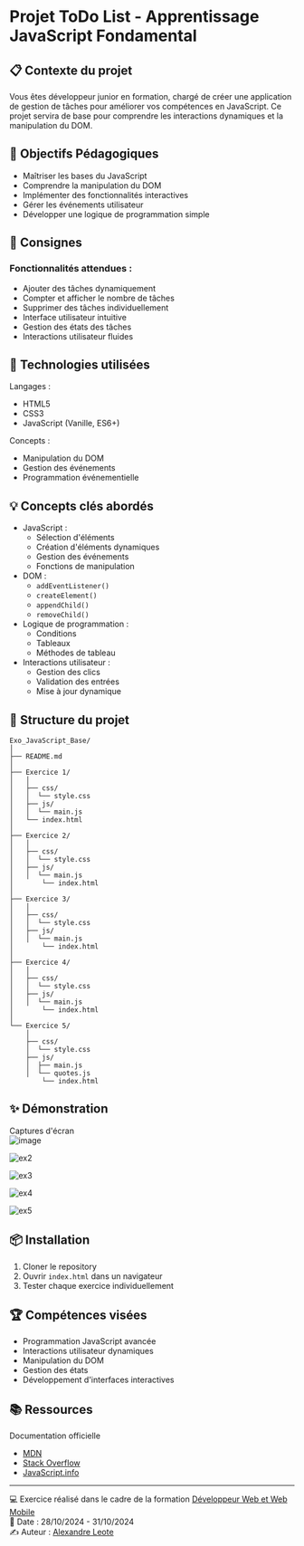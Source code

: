 # Projet ToDo List - Apprentissage JavaScript Fondamental

## 📋 Contexte du projet

Vous êtes développeur junior en formation, chargé de créer une application de gestion de tâches pour améliorer vos compétences en JavaScript. Ce projet servira de base pour comprendre les interactions dynamiques et la manipulation du DOM.

## 🎯 Objectifs Pédagogiques

-   Maîtriser les bases du JavaScript
-   Comprendre la manipulation du DOM
-   Implémenter des fonctionnalités interactives
-   Gérer les événements utilisateur
-   Développer une logique de programmation simple

## 📝 Consignes

### Fonctionnalités attendues :

-   Ajouter des tâches dynamiquement
-   Compter et afficher le nombre de tâches
-   Supprimer des tâches individuellement
-   Interface utilisateur intuitive
-   Gestion des états des tâches
-   Interactions utilisateur fluides

## 🔧 Technologies utilisées

Langages :

-   HTML5
-   CSS3
-   JavaScript (Vanille, ES6+)

Concepts :

-   Manipulation du DOM
-   Gestion des événements
-   Programmation événementielle

## 💡 Concepts clés abordés

-   JavaScript :
    -   Sélection d'éléments
    -   Création d'éléments dynamiques
    -   Gestion des événements
    -   Fonctions de manipulation
-   DOM :
    -   `addEventListener()`
    -   `createElement()`
    -   `appendChild()`
    -   `removeChild()`
-   Logique de programmation :
    -   Conditions
    -   Tableaux
    -   Méthodes de tableau
-   Interactions utilisateur :
    -   Gestion des clics
    -   Validation des entrées
    -   Mise à jour dynamique

## 🚀 Structure du projet

```
Exo_JavaScript_Base/
│
├── README.md
│
├── Exercice 1/
│	│
│	├── css/
│ 	│  └── style.css
│	├── js/
│	│  └── main.js
│  	└── index.html
│
├── Exercice 2/
│	│
│	├── css/
│ 	│  └── style.css
│	├── js/
│	│  └── main.js
│   	└── index.html
│
├── Exercice 3/
│	│
│	├── css/
│ 	│  └── style.css
│	├── js/
│	│  └── main.js
│   	└── index.html
│
├── Exercice 4/
│	│
│	├── css/
│ 	│  └── style.css
│	├── js/
│	│  └── main.js
│   	└── index.html
│
└── Exercice 5/
 	│
 	├── css/
  	│  └── style.css
 	├── js/
	│  ├── main.js
 	│  └── quotes.js
    	└── index.html
```
## ✨ Démonstration
Captures d'écran<br>
![image](https://github.com/user-attachments/assets/393b58a3-c951-4493-ae89-3427ccf759c9)

![ex2](https://github.com/user-attachments/assets/922b52e9-e416-4088-96e2-0e46373a7838)

![ex3](https://github.com/user-attachments/assets/49c39cff-9831-4456-855f-53b8ddd868b0)

![ex4](https://github.com/user-attachments/assets/d69df090-11c1-4eae-afef-71b3a910f32c)

![ex5](https://github.com/user-attachments/assets/d673d7e5-6917-461f-ba71-f416702d1e82)

## 📦 Installation

1.  Cloner le repository
2.  Ouvrir `index.html` dans un navigateur
3.  Tester chaque exercice individuellement

## 🏆 Compétences visées

-   Programmation JavaScript avancée
-   Interactions utilisateur dynamiques
-   Manipulation du DOM
-   Gestion des états
-   Développement d'interfaces interactives

## 📚 Ressources
Documentation officielle
- [MDN](https://developer.mozilla.org/fr/)
- [Stack Overflow](https://stackoverflow.com/)
- [JavaScript.info](https://javascript.info/)

----------

💻 Exercice réalisé dans le cadre de la formation [Développeur Web et Web Mobile](https://elan-formation.fr/formation/19754)<br>
📅 Date : 28/10/2024 - 31/10/2024<br>
✍️ Auteur : [Alexandre Leote](https://github.com/alexandreleote)
